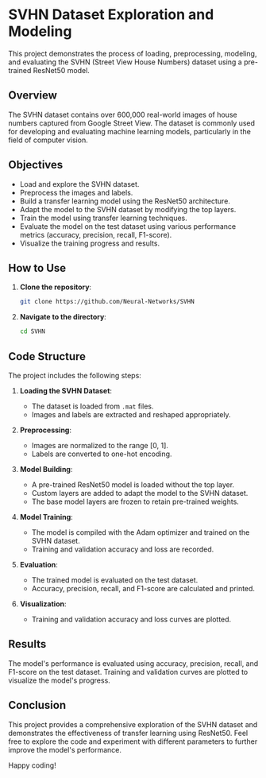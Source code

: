 # SVHN Dataset Exploration and Modeling

This project demonstrates the process of loading, preprocessing, modeling, and evaluating the SVHN (Street View House Numbers) dataset using a pre-trained ResNet50 model.

## Overview

The SVHN dataset contains over 600,000 real-world images of house numbers captured from Google Street View. The dataset is commonly used for developing and evaluating machine learning models, particularly in the field of computer vision.

## Objectives

- Load and explore the SVHN dataset.
- Preprocess the images and labels.
- Build a transfer learning model using the ResNet50 architecture.
- Adapt the model to the SVHN dataset by modifying the top layers.
- Train the model using transfer learning techniques.
- Evaluate the model on the test dataset using various performance metrics (accuracy, precision, recall, F1-score).
- Visualize the training progress and results.

## How to Use

1. **Clone the repository**:
    ```bash
    git clone https://github.com/Neural-Networks/SVHN
    ```

2. **Navigate to the directory**:
    ```bash
    cd SVHN
    ```


## Code Structure

The project includes the following steps:

1. **Loading the SVHN Dataset**:
    - The dataset is loaded from `.mat` files.
    - Images and labels are extracted and reshaped appropriately.

2. **Preprocessing**:
    - Images are normalized to the range [0, 1].
    - Labels are converted to one-hot encoding.

3. **Model Building**:
    - A pre-trained ResNet50 model is loaded without the top layer.
    - Custom layers are added to adapt the model to the SVHN dataset.
    - The base model layers are frozen to retain pre-trained weights.

4. **Model Training**:
    - The model is compiled with the Adam optimizer and trained on the SVHN dataset.
    - Training and validation accuracy and loss are recorded.

5. **Evaluation**:
    - The trained model is evaluated on the test dataset.
    - Accuracy, precision, recall, and F1-score are calculated and printed.

6. **Visualization**:
    - Training and validation accuracy and loss curves are plotted.

## Results

The model's performance is evaluated using accuracy, precision, recall, and F1-score on the test dataset. Training and validation curves are plotted to visualize the model's progress.

## Conclusion

This project provides a comprehensive exploration of the SVHN dataset and demonstrates the effectiveness of transfer learning using ResNet50. Feel free to explore the code and experiment with different parameters to further improve the model's performance.

Happy coding!
